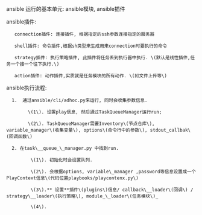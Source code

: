 ansible 运行的基本单元: ansible模块, ansible插件



ansible插件:

       connection插件: 连接插件, 根据指定的ssh参数连接指定的服务器

       shell插件: 命令插件,根据sh类型来生成用来connection时要执行的命令

       strategy插件: 执行策略插件, 此插件将任务丢到执行器中执行. \(默认是线性插件,任务一个接一个往下执行.\)

       action插件: 动作插件,实质就是任务模块的所有动作. \(如文件上传等\)



ansible执行流程:

      1.  通过ansible/cli/adhoc.py来运行, 同时会收集参数信息. 

            \(1\). 设置play信息, 然后通过TaskQueueManager运行run;

            \(2\). TaskQueueManager需要Inventory\(节点仓库\), variable_manager\(收集变量\), options\(命令行中的参数\), stdout_callbak\(回调函数\)

      2. 在task\__queue_\_manager.py 中找到run.

             \(1\). 初始化时会设置队列.

             \(2\). 会根据options, variable\_manager ,password等信息设置成一个PlayContext信息\(代码位置playbooks/playcontenx.py\)

             \(3\).** 设置**插件\(plugins\)信息/ callback\__loader\(回调\) / strategy\__loader\(执行策略\), module_\_loader\(任务模块\)_

             \(4\). 



